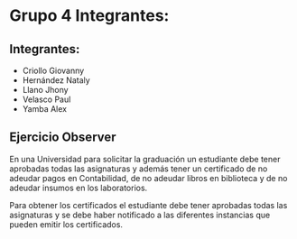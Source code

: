 # Grupo 4 Integrantes:

## Integrantes:
- Criollo Giovanny 
- Hernández Nataly 
- Llano Jhony 
- Velasco Paul
- Yamba Alex

## Ejercicio Observer

En una Universidad para solicitar la graduación un estudiante debe tener aprobadas todas las
asignaturas y además tener un certificado de no adeudar pagos en Contabilidad, de no adeudar
libros en biblioteca y de no adeudar insumos en los laboratorios.

Para obtener los certificados el estudiante debe tener aprobadas todas las asignaturas y se debe
haber notificado a las diferentes instancias que pueden emitir los certificados.
